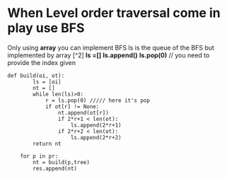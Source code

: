 # When Level order traversal come in play use BFS

Only using **array** you can implement BFS 
ls is the queue of the BFS but implemented by array 
[^2] **ls =[]**
**ls.append()**
**ls.pop(0)** // you need to provide the index given

```
def build(oi, ot):
        ls = [oi]
        nt = [] 
        while len(ls)>0:
            r = ls.pop(0) ///// here it's pop
            if ot[r] != None:
                nt.append(ot[r])
                if 2*r+1 < len(ot):
                    ls.append(2*r+1)
                if 2*r+2 < len(ot):
                    ls.append(2*r+2)
        return nt

    for p in pr:
        nt = build(p,tree)
        res.append(nt)
```
